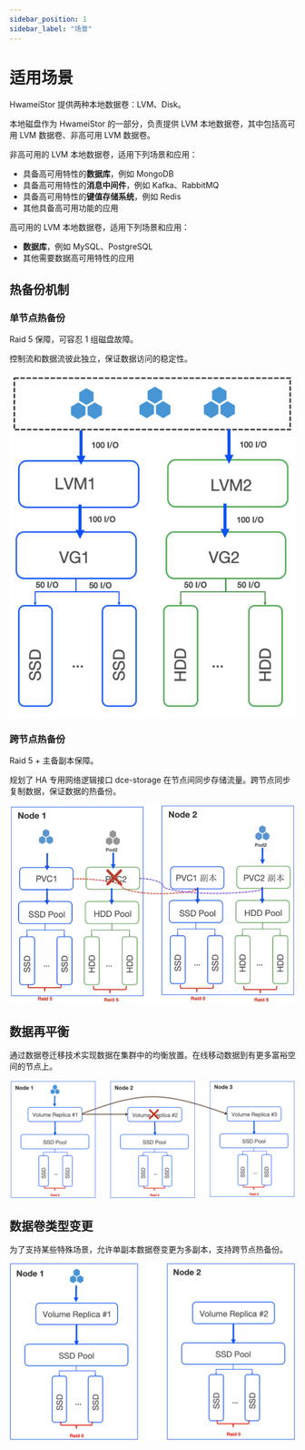 ```yaml
---
sidebar_position: 1
sidebar_label: "场景"
---
```


# 适用场景

HwameiStor 提供两种本地数据卷：LVM、Disk。

本地磁盘作为 HwameiStor 的一部分，负责提供 LVM 本地数据卷，其中包括高可用 LVM 数据卷、非高可用 LVM 数据卷。

非高可用的 LVM 本地数据卷，适用下列场景和应用：

- 具备高可用特性的**数据库**，例如 MongoDB
- 具备高可用特性的**消息中间件**，例如 Kafka、RabbitMQ
- 具备高可用特性的**键值存储系统**，例如 Redis
- 其他具备高可用功能的应用

高可用的 LVM 本地数据卷，适用下列场景和应用：

- **数据库**，例如 MySQL、PostgreSQL
- 其他需要数据高可用特性的应用

## 热备份机制

### 单节点热备份
Raid 5 保障，可容忍 1 组磁盘故障。

控制流和数据流彼此独立，保证数据访问的稳定性。

![单节点热备份](../img/ioflow.png)

### 跨节点热备份
Raid 5 + 主备副本保障。

规划了 HA 专用网络逻辑接口 dce-storage 在节点间同步存储流量。跨节点同步复制数据，保证数据的热备份。

![跨节点热备份](../img/ha.png)

## 数据再平衡

通过数据卷迁移技术实现数据在集群中的均衡放置。在线移动数据到有更多富裕空间的节点上。

![数据再平衡](../img/balance.png)

## 数据卷类型变更

为了支持某些特殊场景，允许单副本数据卷变更为多副本，支持跨节点热备份。

![数据卷类型变更](../img/volumechange.png)

